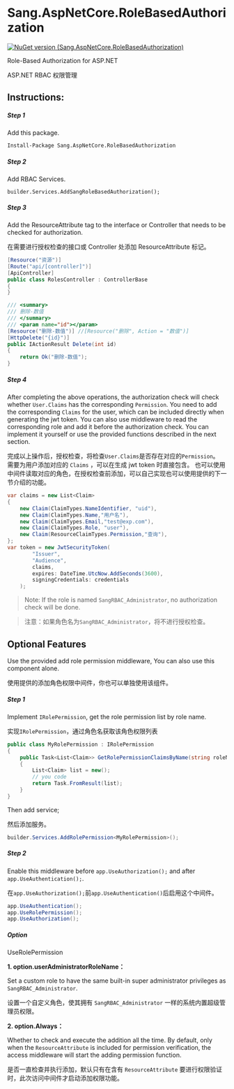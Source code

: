 ﻿# Sang.AspNetCore.RoleBasedAuthorization

[![NuGet version (Sang.AspNetCore.RoleBasedAuthorization)](https://img.shields.io/nuget/v/Sang.AspNetCore.RoleBasedAuthorization.svg?style=flat-square)](https://www.nuget.org/packages/Sang.AspNetCore.RoleBasedAuthorization/)

Role-Based Authorization for ASP.NET

ASP.NET RBAC 权限管理

## Instructions:

##### Step 1 

Add this package.

```bash
Install-Package Sang.AspNetCore.RoleBasedAuthorization
```

##### Step 2 

Add RBAC Services.

```
builder.Services.AddSangRoleBasedAuthorization();
```

##### Step 3

Add the ResourceAttribute tag to the interface or Controller that needs to be checked for authorization.

在需要进行授权检查的接口或 Controller 处添加 ResourceAttribute 标记。

```csharp
[Resource("资源")]
[Route("api/[controller]")]
[ApiController]
public class RolesController : ControllerBase
{
}
```

```csharp
/// <summary>
/// 删除-数值
/// </summary>
/// <param name="id"></param>
[Resource("删除-数值")] //[Resource("删除", Action = "数值")]
[HttpDelete("{id}")]
public IActionResult Delete(int id)
{
    return Ok("删除-数值");
}
```

##### Step 4

After completing the above operations, the authorization check will check whether `User.Claims` has the corresponding `Permission`.
You need to add the corresponding `Claims` for the user, which can be included directly when generating the jwt token.
You can also use middleware to read the corresponding role and add it before the authorization check.
You can implement it yourself or use the provided functions described in the next section.

完成以上操作后，授权检查，将检查`User.Claims`是否存在对应的`Permission`。
需要为用户添加对应的 `Claims` ，可以在生成 jwt token 时直接包含。
也可以使用中间件读取对应的角色，在授权检查前添加，可以自己实现也可以使用提供的下一节介绍的功能。

```csharp
var claims = new List<Claim>
{
    new Claim(ClaimTypes.NameIdentifier, "uid"),
    new Claim(ClaimTypes.Name,"用户名"),
    new Claim(ClaimTypes.Email,"test@exp.com"),
    new Claim(ClaimTypes.Role, "user"),
    new Claim(ResourceClaimTypes.Permission,"查询"),
};
var token = new JwtSecurityToken(
        "Issuer",
        "Audience",
        claims,
        expires: DateTime.UtcNow.AddSeconds(3600),
        signingCredentials: credentials
    );
```

> Note: If the role is named `SangRBAC_Administrator`, no authorization check will be done.

> 注意：如果角色名为`SangRBAC_Administrator`，将不进行授权检查。

## Optional Features

Use the provided add role permission middleware, You can also use this component alone.

使用提供的添加角色权限中间件，你也可以单独使用该组件。

##### Step 1 

Implement `IRolePermission`, get the role permission list by role name.

实现`IRolePermission`，通过角色名获取该角色权限列表

```csharp
public class MyRolePermission : IRolePermission
{
    public Task<List<Claim>> GetRolePermissionClaimsByName(string roleName)
    {
        List<Claim> list = new();
        // you code
        return Task.FromResult(list);
    }
}
```

Then add service;

然后添加服务。

```csharp
builder.Services.AddRolePermission<MyRolePermission>();
```

##### Step 2

Enable this middleware before `app.UseAuthorization();` and after `app.UseAuthentication();`.

在`app.UseAuthorization();`前`app.UseAuthentication()`后启用这个中间件。

```csharp
app.UseAuthentication();
app.UseRolePermission();
app.UseAuthorization();
```
##### Option

UseRolePermission 

**1. option.userAdministratorRoleName：**

Set a custom role to have the same built-in super administrator privileges as `SangRBAC_Administrator`.

设置一个自定义角色，使其拥有 `SangRBAC_Administrator` 一样的系统内置超级管理员权限。

**2. option.Always：**

Whether to check and execute the addition all the time. By default, only when the `ResourceAttribute` is included for permission verification, the access middleware will start the adding permission function.

是否一直检查并执行添加，默认只有在含有 `ResourceAttribute` 要进行权限验证时，此次访问中间件才启动添加权限功能。

